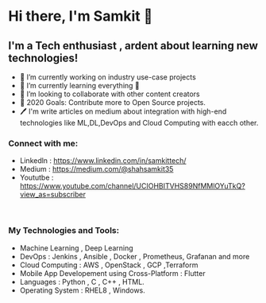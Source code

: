 # Hi there, I'm Samkit 👋

## I'm a Tech enthusiast , ardent about learning new technologies!
- 🔭 I’m currently working on industry use-case projects  
- 🌱 I’m currently learning everything 🤣
- 👯 I’m looking to collaborate with other content creators
- 🥅 2020 Goals: Contribute more to Open Source projects.
- 🖊️ I'm write articles on medium about integration with high-end technologies like ML,DL,DevOps and Cloud Computing  with eacch other.

### Connect with me:

- Linkedln : https://www.linkedin.com/in/samkittech/
- Medium : https://medium.com/@shahsamkit35
- Yoututbe : https://www.youtube.com/channel/UCIOHBITVHS89NfMMlOYuTkQ?view_as=subscriber

<br />

### My Technologies and Tools:

- Machine Learning , Deep Learning 
- DevOps : Jenkins , Ansible , Docker , Prometheus, Grafanan and more
- Cloud Computing : AWS , OpenStack , GCP ,Terraform
- Mobile App Developement using Cross-Platform : Flutter 
- Languages : Python , C , C++ , HTML.
- Operating System : RHEL8 , Windows.



